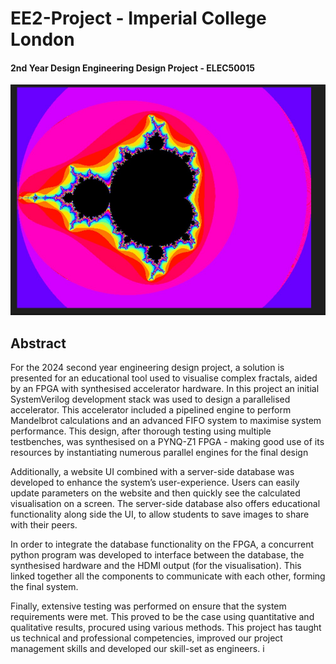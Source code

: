 # EE2-Project - Imperial College London

#### 2nd Year Design Engineering Design Project - ELEC50015

![exampleimage](/Evaluation_and_Testing/src/exampleimage.jpg)

## Abstract

For the 2024 second year engineering design project, a solution is presented for an educational tool
used to visualise complex fractals, aided by an FPGA with synthesised accelerator hardware. In
this project an initial SystemVerilog development stack was used to design a parallelised
accelerator. This accelerator included a pipelined engine to perform Mandelbrot calculations and
an advanced FIFO system to maximise system performance. This design, after thorough testing
using multiple testbenches, was synthesised on a PYNQ-Z1 FPGA - making good use of its
resources by instantiating numerous parallel engines for the final design


Additionally, a website UI combined with a server-side database was developed to enhance the
system’s user-experience. Users can easily update parameters on the website and then quickly see
the calculated visualisation on a screen. The server-side database also offers educational
functionality along side the UI, to allow students to save images to share with their peers.


In order to integrate the database functionality on the FPGA, a concurrent python program was
developed to interface between the database, the synthesised hardware and the HDMI output (for
the visualisation). This linked together all the components to communicate with each other,
forming the final system.



Finally, extensive testing was performed on ensure that the system requirements were met. This
proved to be the case using quantitative and qualitative results, procured using various methods.
This project has taught us technical and professional competencies, improved our project
management skills and developed our skill-set as engineers.
i

